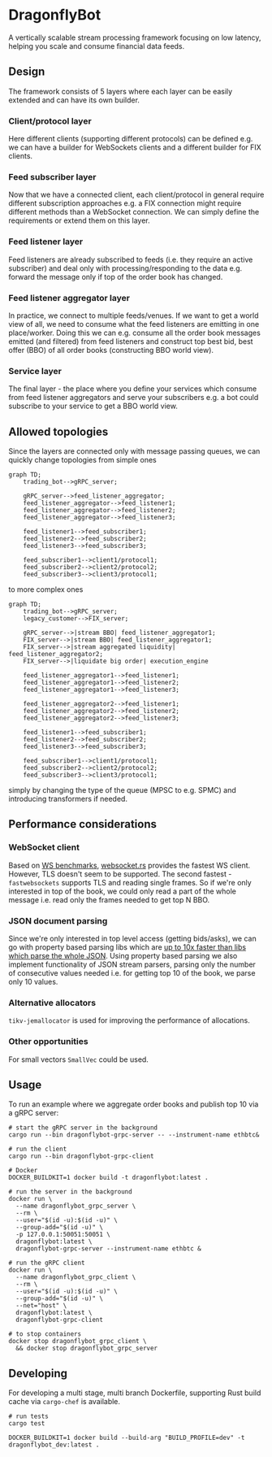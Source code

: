 # DragonflyBot
A vertically scalable stream processing framework focusing on low latency, helping you scale
and consume financial data feeds.

## Design
The framework consists of 5 layers where each layer can be easily extended and can have its own
builder.

### Client/protocol layer
Here different clients (supporting different protocols) can be defined e.g. we can have a 
builder for WebSockets clients and a different builder for FIX clients.

### Feed subscriber layer
Now that we have a connected client, each client/protocol in general require different subscription
approaches e.g. a FIX connection might require different methods than a WebSocket connection. We
can simply define the requirements or extend them on this layer. 

### Feed listener layer
Feed listeners are already subscribed to feeds (i.e. they require an active subscriber) and 
deal only with processing/responding to the data e.g. forward the message only if top of the order
book has changed.

### Feed listener aggregator layer
In practice, we connect to multiple feeds/venues. If we want to get a world view of all, we need to 
consume what the feed listeners are emitting in one place/worker. Doing this we can e.g. consume
all the order book messages emitted (and filtered) from feed listeners and construct top best bid,
best offer (BBO) of all order books (constructing BBO world view).

### Service layer
The final layer - the place where you define your services which consume from feed listener 
aggregators and serve your subscribers e.g. a bot could subscribe to your service to get a BBO
world view.

## Allowed topologies
Since the layers are connected only with message passing queues, we can quickly change topologies
from simple ones
```mermaid
graph TD;
    trading_bot-->gRPC_server;
    
    gRPC_server-->feed_listener_aggregator;
    feed_listener_aggregator-->feed_listener1;
    feed_listener_aggregator-->feed_listener2;
    feed_listener_aggregator-->feed_listener3;

    feed_listener1-->feed_subscriber1;
    feed_listener2-->feed_subscriber2;
    feed_listener3-->feed_subscriber3;

    feed_subscriber1-->client1/protocol1;
    feed_subscriber2-->client2/protocol2;
    feed_subscriber3-->client3/protocol1;
```
to more complex ones
```mermaid
graph TD;
    trading_bot-->gRPC_server;
    legacy_customer-->FIX_server;
    
    gRPC_server-->|stream BBO| feed_listener_aggregator1;
    FIX_server-->|stream BBO| feed_listener_aggregator1;
    FIX_server-->|stream aggregated liquidity| feed_listener_aggregator2;
    FIX_server-->|liquidate big order| execution_engine

    feed_listener_aggregator1-->feed_listener1;
    feed_listener_aggregator1-->feed_listener2;
    feed_listener_aggregator1-->feed_listener3;

    feed_listener_aggregator2-->feed_listener1;
    feed_listener_aggregator2-->feed_listener2;
    feed_listener_aggregator2-->feed_listener3;

    feed_listener1-->feed_subscriber1;
    feed_listener2-->feed_subscriber2;
    feed_listener3-->feed_subscriber3;

    feed_subscriber1-->client1/protocol1;
    feed_subscriber2-->client2/protocol2;
    feed_subscriber3-->client3/protocol1;
```
simply by changing the type of the queue (MPSC to e.g. SPMC) and introducing transformers if needed.

## Performance considerations
### WebSocket client
Based on [WS benchmarks](https://github.com/nurmohammed840/web-socket-benchmark),
[websocket.rs](https://github.com/nurmohammed840/websocket.rs) provides the fastest WS client. However, 
TLS doesn't seem to be supported. The second fastest - `fastwebsockets` supports TLS and reading
single frames. So if we're only interested in top of the book, we could only read a part of the whole
message i.e. read only the frames needed to get top N BBO. 

### JSON document parsing
Since we're only interested in top level access (getting bids/asks), we can go with property based 
parsing libs which are [up to 10x faster than libs which parse the whole JSON](https://github.com/AnnikaCodes/rust-json-parsing-benchmarks).
Using property based parsing we also implement functionality of JSON stream parsers, parsing only the number of
consecutive values needed i.e. for getting top 10 of the book, we parse only 10 values.

### Alternative allocators
`tikv-jemallocator` is used for improving the performance of allocations.

### Other opportunities
For small vectors `SmallVec` could be used.


## Usage
To run an example where we aggregate order books and publish top 10 via a gRPC server:
```shell
# start the gRPC server in the background
cargo run --bin dragonflybot-grpc-server -- --instrument-name ethbtc&
 
# run the client
cargo run --bin dragonflybot-grpc-client

# Docker
DOCKER_BUILDKIT=1 docker build -t dragonflybot:latest .

# run the server in the background
docker run \
  --name dragonflybot_grpc_server \
  --rm \
  --user="$(id -u):$(id -u)" \
  --group-add="$(id -u)" \
  -p 127.0.0.1:50051:50051 \
  dragonflybot:latest \
  dragonflybot-grpc-server --instrument-name ethbtc &
 
# run the gRPC client
docker run \
  --name dragonflybot_grpc_client \
  --rm \
  --user="$(id -u):$(id -u)" \
  --group-add="$(id -u)" \
  --net="host" \
  dragonflybot:latest \
  dragonflybot-grpc-client
  
# to stop containers
docker stop dragonflybot_grpc_client \
  && docker stop dragonflybot_grpc_server
```

## Developing
For developing a multi stage, multi branch Dockerfile, supporting Rust build cache via `cargo-chef` is available.
```shell
# run tests
cargo test

DOCKER_BUILDKIT=1 docker build --build-arg "BUILD_PROFILE=dev" -t dragonflybot_dev:latest .
```